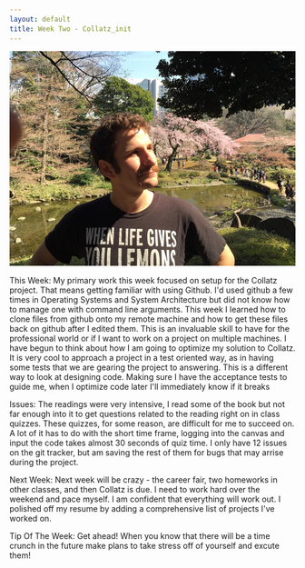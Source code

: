 ```yaml
---
layout: default
title: Week Two - Collatz_init 
---
```

![My Profile Picture](/images/adampic.jpg)


This Week:
My primary work this week focused on setup for the Collatz project. That means getting familiar with using Github. I'd used github 
a few times in Operating Systems and System Architecture but did not know how to manage one with command line arguments. This week
I learned how to clone files from github onto my remote machine and how to get these files back on github after I edited them. This
is an invaluable skill to have for the professional world or if I want to work on a project on multiple machines. I have begun
to think about how I am going to optimize my solution to Collatz. It is very cool to approach a project in a test oriented way, as
in having some tests that we are gearing the project to answering. This is a different way to look at designing code. Making
sure I have the acceptance tests to guide me, when I optimize code later I'll immediately know if it breaks

Issues: 
The readings were very intensive, I read some of the book but not far enough into it to get questions related to the reading right on
in class quizzes. These quizzes, for some reason, are difficult for me to succeed on. A lot of it has to do with the short time frame,
logging into the canvas and input the code takes almost 30 seconds of quiz time. I only have 12 issues on the git tracker, but am
saving the rest of them for bugs that may arrise during the project.

Next Week:
Next week will be crazy - the career fair, two homeworks in other classes, and then Collatz is due. I need to work hard over the weekend
and pace myself. I am confident that everything will work out. I polished off my resume by adding a comprehensive list of projects I've worked on.

Tip Of The Week:
Get ahead! When you know that there will be a time crunch in the future make plans to take stress off of yourself and excute them!
